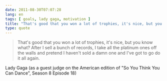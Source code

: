 ```yaml
---
date: 2011-08-30T07:07:28
lang: en
tags: [ goals, lady gaga, motivation ]
title: "That's good that you won a lot of trophies, it's nice, but you know"
type: quote
---
```


> That's good that you won a lot of trophies, it's nice, but you know
> what? After I sell a bunch of records, I take all the platinum ones
> off the walls and pretend I haven't sold a damn one and I've got to go
> do it all again.

Lady Gaga (as a guest judge on the American edition of "So You Think You
Can Dance", Season 8 Episode 18)

